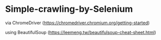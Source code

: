 # Simple-crawling-by-Selenium

via ChromeDriver 
(https://chromedriver.chromium.org/getting-started)

using BeautifulSoup (https://leemeng.tw/beautifulsoup-cheat-sheet.html)
